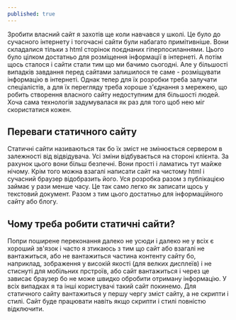 ```yaml
---
published: true
---
```

Зробити власний сайт я захотів ще коли навчався у школі. Це було до сучасного інтернету і тогочасні сайти були набагато примітивніше. Вони складалися тільки з html сторінок поєднаних гіперпосиланнями. Цього було цілком достатньо для розміщення інформації в інтернеті. А потім щось сталося і сайти стали тим що ми бачимо сьогодні. Але у більшості випадків завдання перед сайтами залишилося те саме - розміщувати інформацію в інтернеті. Однак тепер для їх розробки треба залучати спеціалістів, а для їх перегляду треба хороше з'єднання з мережею, що робить створення власного сайту недоступним для більшості людей. Хоча сама технологія задумувалася як раз для того щоб нею міг скористатися кожен. 

## Переваги статичного сайту

Статичні сайти називаються так бо їх зміст не змінюється сервером в залежності від відвідувача. Усі зміни відбувається на стороні клієнта. За рахунок цього вони більш безпечні. Вони прості і ламатись тут майже нічому. Крім того можна взагалі написати сайт на чистому html і сучасний браузер відобразить його. Уся розробка разом з публікацією займає у рази менше часу. Це так само легко як записати щось у текстовий документ. Разом з тим цього достатньо для інформаційного сайту або блогу. 

## Чому треба робити статичні сайти?

Попри поширене переконання далеко не усюди і далеко не у всіх є хороший зв'язок і часто я зтикаюсь з тим що сайт або взагалі не вантажиться, або не вантажиться частина контенту сайту бо, наприклад, зображення у високій якості (для велких дисплеїв) і не стиснуті для мобільних прстроїв, або сайт вантажиться і через це зависає браузер бо не може швидко обробити отриману інформацію. У всіх випадках я та інші користувачі такий сайт покинемо. Для статичного сайту вантажиться у першу чергу зміст сайту, а не скрипти і стилі. Сайт буде працювати навіть якщо скрипти і стилі повністю відключити. 


